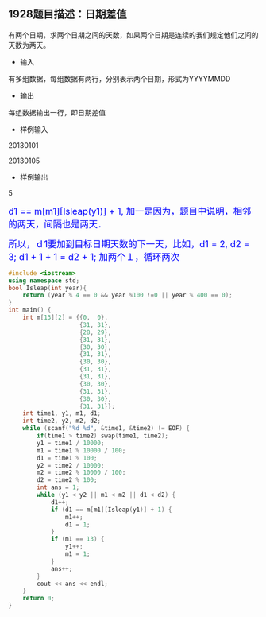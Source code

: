 1928题目描述：日期差值
-------------

有两个日期，求两个日期之间的天数，如果两个日期是连续的我们规定他们之间的天数为两天。

- 输入

有多组数据，每组数据有两行，分别表示两个日期，形式为YYYYMMDD

- 输出

每组数据输出一行，即日期差值

- 样例输入

20130101

20130105

- 样例输出

5

<font size=4 color='blue'>
d1 == m[m1][Isleap(y1)] +  1, 加一是因为，题目中说明，相邻的两天，间隔也是两天．

所以，ｄ1要加到目标日期天数的下一天，比如，d1 = 2, d2 = 3; d1 + 1 + 1 = d2 + 1; 加两个１，循环两次</font>
```C++
#include <iostream>
using namespace std;
bool Isleap(int year){
    return (year % 4 == 0 && year %100 !=0 || year % 400 == 0);
}
int main() {
    int m[13][2] = {{0,  0},
                    {31, 31},
                    {28, 29},
                    {31, 31},
                    {30, 30},
                    {31, 31},
                    {30, 30},
                    {31, 31},
                    {31, 31},
                    {30, 30},
                    {31, 31},
                    {30, 30},
                    {31, 31}};
    int time1, y1, m1, d1;
    int time2, y2, m2, d2;
    while (scanf("%d %d", &time1, &time2) != EOF) {
        if(time1 > time2) swap(time1, time2);
        y1 = time1 / 10000;
        m1 = time1 % 10000 / 100;
        d1 = time1 % 100;
        y2 = time2 / 10000;
        m2 = time2 % 10000 / 100;
        d2 = time2 % 100;
        int ans = 1;
        while (y1 < y2 || m1 < m2 || d1 < d2) {
            d1++;
            if (d1 == m[m1][Isleap(y1)] + 1) {
                m1++;
                d1 = 1;
            }
            if (m1 == 13) {
                y1++;
                m1 = 1;
            }
            ans++;
        }
        cout << ans << endl;
    }
    return 0;
}
```